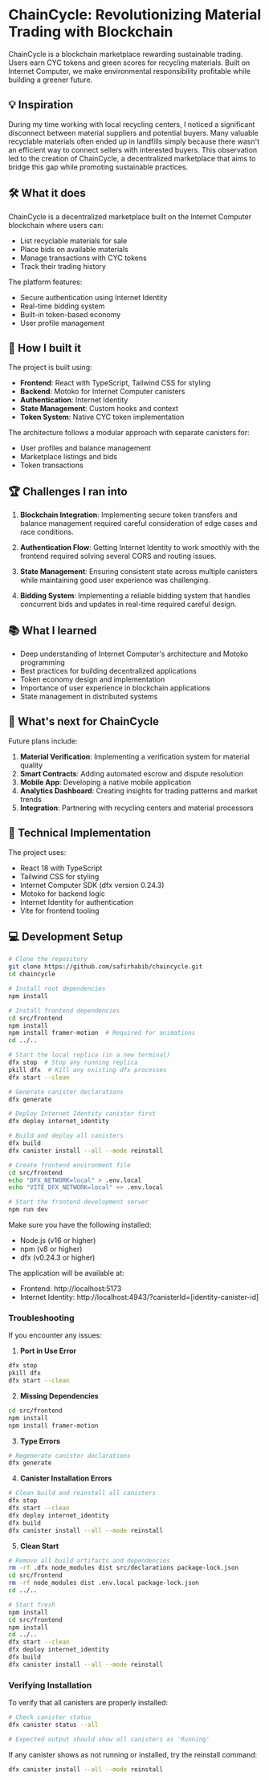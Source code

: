 # ChainCycle: Revolutionizing Material Trading with Blockchain

ChainCycle is a blockchain marketplace rewarding sustainable trading. Users earn CYC tokens and green scores for recycling materials. Built on Internet Computer, we make environmental responsibility profitable while building a greener future.

## 💡 Inspiration

During my time working with local recycling centers, I noticed a significant disconnect between material suppliers and potential buyers. Many valuable recyclable materials often ended up in landfills simply because there wasn't an efficient way to connect sellers with interested buyers. This observation led to the creation of ChainCycle, a decentralized marketplace that aims to bridge this gap while promoting sustainable practices.

## 🛠️ What it does

ChainCycle is a decentralized marketplace built on the Internet Computer blockchain where users can:
- List recyclable materials for sale
- Place bids on available materials
- Manage transactions with CYC tokens
- Track their trading history

The platform features:
- Secure authentication using Internet Identity
- Real-time bidding system
- Built-in token-based economy
- User profile management

## 🔨 How I built it

The project is built using:
- **Frontend**: React with TypeScript, Tailwind CSS for styling
- **Backend**: Motoko for Internet Computer canisters
- **Authentication**: Internet Identity
- **State Management**: Custom hooks and context
- **Token System**: Native CYC token implementation

The architecture follows a modular approach with separate canisters for:
- User profiles and balance management
- Marketplace listings and bids
- Token transactions

## 🏆 Challenges I ran into

1. **Blockchain Integration**: Implementing secure token transfers and balance management required careful consideration of edge cases and race conditions.

2. **Authentication Flow**: Getting Internet Identity to work smoothly with the frontend required solving several CORS and routing issues.

3. **State Management**: Ensuring consistent state across multiple canisters while maintaining good user experience was challenging.

4. **Bidding System**: Implementing a reliable bidding system that handles concurrent bids and updates in real-time required careful design.

## 📚 What I learned

- Deep understanding of Internet Computer's architecture and Motoko programming
- Best practices for building decentralized applications
- Token economy design and implementation
- Importance of user experience in blockchain applications
- State management in distributed systems

## 🚀 What's next for ChainCycle

Future plans include:
1. **Material Verification**: Implementing a verification system for material quality
2. **Smart Contracts**: Adding automated escrow and dispute resolution
3. **Mobile App**: Developing a native mobile application
4. **Analytics Dashboard**: Creating insights for trading patterns and market trends
5. **Integration**: Partnering with recycling centers and material processors

## 🔧 Technical Implementation

The project uses:
- React 18 with TypeScript
- Tailwind CSS for styling
- Internet Computer SDK (dfx version 0.24.3)
- Motoko for backend logic
- Internet Identity for authentication
- Vite for frontend tooling

## 💻 Development Setup

```bash
# Clone the repository
git clone https://github.com/safirhabib/chaincycle.git
cd chaincycle

# Install root dependencies
npm install

# Install frontend dependencies
cd src/frontend
npm install
npm install framer-motion  # Required for animations
cd ../..

# Start the local replica (in a new terminal)
dfx stop  # Stop any running replica
pkill dfx  # Kill any existing dfx processes
dfx start --clean

# Generate canister declarations
dfx generate

# Deploy Internet Identity canister first
dfx deploy internet_identity

# Build and deploy all canisters
dfx build
dfx canister install --all --mode reinstall

# Create frontend environment file
cd src/frontend
echo "DFX_NETWORK=local" > .env.local
echo "VITE_DFX_NETWORK=local" >> .env.local

# Start the frontend development server
npm run dev
```

Make sure you have the following installed:
- Node.js (v16 or higher)
- npm (v8 or higher)
- dfx (v0.24.3 or higher)

The application will be available at:
- Frontend: http://localhost:5173
- Internet Identity: http://localhost:4943/?canisterId=[identity-canister-id]

### Troubleshooting

If you encounter any issues:

1. **Port in Use Error**
```bash
dfx stop
pkill dfx
dfx start --clean
```

2. **Missing Dependencies**
```bash
cd src/frontend
npm install
npm install framer-motion
```

3. **Type Errors**
```bash
# Regenerate canister declarations
dfx generate
```

4. **Canister Installation Errors**
```bash
# Clean build and reinstall all canisters
dfx stop
dfx start --clean
dfx deploy internet_identity
dfx build
dfx canister install --all --mode reinstall
```

5. **Clean Start**
```bash
# Remove all build artifacts and dependencies
rm -rf .dfx node_modules dist src/declarations package-lock.json
cd src/frontend
rm -rf node_modules dist .env.local package-lock.json
cd ../..

# Start fresh
npm install
cd src/frontend
npm install
cd ../..
dfx start --clean
dfx deploy internet_identity
dfx build
dfx canister install --all --mode reinstall
```

### Verifying Installation

To verify that all canisters are properly installed:

```bash
# Check canister status
dfx canister status --all

# Expected output should show all canisters as 'Running'
```

If any canister shows as not running or installed, try the reinstall command:
```bash
dfx canister install --all --mode reinstall
